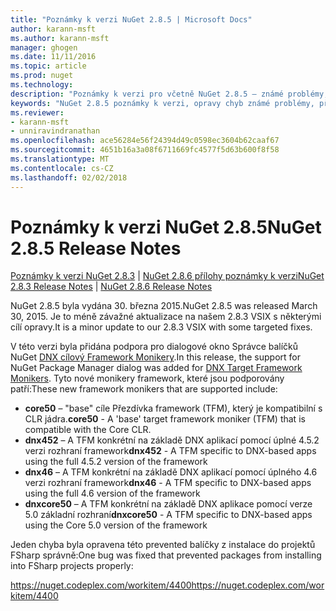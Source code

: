 ```yaml
---
title: "Poznámky k verzi NuGet 2.8.5 | Microsoft Docs"
author: karann-msft
ms.author: karann-msft
manager: ghogen
ms.date: 11/11/2016
ms.topic: article
ms.prod: nuget
ms.technology: 
description: "Poznámky k verzi pro včetně NuGet 2.8.5 – známé problémy, opravy chyb, přidaných funkcí a chcete."
keywords: "NuGet 2.8.5 poznámky k verzi, opravy chyb známé problémy, přidat funkce, chcete"
ms.reviewer:
- karann-msft
- unniravindranathan
ms.openlocfilehash: ace56284e56f24394d49c0598ec3604b62caaf67
ms.sourcegitcommit: 4651b16a3a08f6711669fc4577f5d63b600f8f58
ms.translationtype: MT
ms.contentlocale: cs-CZ
ms.lasthandoff: 02/02/2018
---
```

# <a name="nuget-285-release-notes"></a><span data-ttu-id="11275-104">Poznámky k verzi NuGet 2.8.5</span><span class="sxs-lookup"><span data-stu-id="11275-104">NuGet 2.8.5 Release Notes</span></span>

<span data-ttu-id="11275-105">[Poznámky k verzi NuGet 2.8.3](../release-notes/nuget-2.8.3.md) | [NuGet 2.8.6 přílohy poznámky k verzi](../release-notes/nuget-2.8.6.md)</span><span class="sxs-lookup"><span data-stu-id="11275-105">[NuGet 2.8.3 Release Notes](../release-notes/nuget-2.8.3.md) | [NuGet 2.8.6 Release Notes](../release-notes/nuget-2.8.6.md)</span></span>

<span data-ttu-id="11275-106">NuGet 2.8.5 byla vydána 30. března 2015.</span><span class="sxs-lookup"><span data-stu-id="11275-106">NuGet 2.8.5 was released March 30, 2015.</span></span> <span data-ttu-id="11275-107">Je to méně závažné aktualizace na našem 2.8.3 VSIX s některými cílí opravy.</span><span class="sxs-lookup"><span data-stu-id="11275-107">It is a minor update to our 2.8.3 VSIX with some targeted fixes.</span></span>

<span data-ttu-id="11275-108">V této verzi byla přidána podpora pro dialogové okno Správce balíčků NuGet [DNX cílový Framework Monikery](https://github.com/aspnet/dnx).</span><span class="sxs-lookup"><span data-stu-id="11275-108">In this release, the support for NuGet Package Manager dialog was added for [DNX Target Framework Monikers](https://github.com/aspnet/dnx).</span></span>  <span data-ttu-id="11275-109">Tyto nové monikery framework, které jsou podporovány patří:</span><span class="sxs-lookup"><span data-stu-id="11275-109">These new framework monikers that are supported include:</span></span>

* <span data-ttu-id="11275-110">**core50** – "base" cíle Přezdívka framework (TFM), který je kompatibilní s CLR jádra.</span><span class="sxs-lookup"><span data-stu-id="11275-110">**core50** - A 'base' target framework moniker (TFM) that is compatible with the Core CLR.</span></span>
* <span data-ttu-id="11275-111">**dnx452** – A TFM konkrétní na základě DNX aplikací pomocí úplné 4.5.2 verzi rozhraní framework</span><span class="sxs-lookup"><span data-stu-id="11275-111">**dnx452** - A TFM specific to DNX-based apps using the full 4.5.2 version of the framework</span></span>
* <span data-ttu-id="11275-112">**dnx46** – A TFM konkrétní na základě DNX aplikací pomocí úplného 4.6 verzi rozhraní framework</span><span class="sxs-lookup"><span data-stu-id="11275-112">**dnx46** - A TFM specific to DNX-based apps using the full 4.6 version of the framework</span></span>
* <span data-ttu-id="11275-113">**dnxcore50** – A TFM konkrétní na základě DNX aplikace pomocí verze 5.0 základní rozhraní</span><span class="sxs-lookup"><span data-stu-id="11275-113">**dnxcore50** - A TFM specific to DNX-based apps using the Core 5.0 version of the framework</span></span>

<span data-ttu-id="11275-114">Jeden chyba byla opravena této prevented balíčky z instalace do projektů FSharp správně:</span><span class="sxs-lookup"><span data-stu-id="11275-114">One bug was fixed that prevented packages from installing into FSharp projects properly:</span></span>

<span data-ttu-id="11275-115">https://nuget.codeplex.com/workitem/4400</span><span class="sxs-lookup"><span data-stu-id="11275-115">https://nuget.codeplex.com/workitem/4400</span></span>